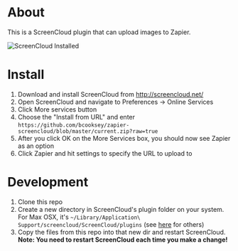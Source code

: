 # About

This is a ScreenCloud plugin that can upload images to Zapier.

![ScreenCloud Installed](http://i.imgur.com/thAg857.png)

# Install

1. Download and install ScreenCloud from http://screencloud.net/
2. Open ScreenCloud and navigate to Preferences -> Online Services
3. Click More services button
4. Choose the "Install from URL" and enter `https://github.com/bcooksey/zapier-screencloud/blob/master/current.zip?raw=true`
5. After you click OK on the More Services box, you should now see Zapier as an option
6. Click Zapier and hit settings to specify the URL to upload to


# Development

1. Clone this repo
2. Create a new directory in ScreenCloud's plugin folder on your system. For Max OSX, it's `~/Library/Application\ Support/screencloud/ScreenCloud/plugins` (see [here](https://github.com/olav-st/screencloud/wiki/Plugin-Overview#the-plugin-folder) for others)
3. Copy the files from this repo into that new dir and restart ScreenCloud. **Note: You need to restart ScreenCloud each time you make a change!**
